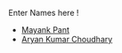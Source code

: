 Enter Names here !
- [Mayank Pant](https://github.com/obiwan04kanobi)
- [Aryan Kumar Choudhary](https://github.com/Arynam123)